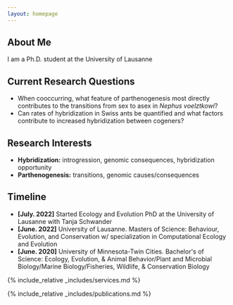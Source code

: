 ```yaml
---
layout: homepage
---
```


## About Me

I am a Ph.D. student at the University of Lausanne  

## Current Research Questions  
- When cooccurring, what feature of parthenogenesis most directly contributes to the transitions from sex to asex in *Nephus voelztkowi*?
- Can rates of hybridization in Swiss ants be quantified and what factors contribute to increased hybridization between cogeners?  

## Research Interests

- **Hybridization:** introgression, genomic consequences, hybridization opportunity
- **Parthenogenesis:** transitions, genomic causes/consequences

## Timeline

- **[July. 2022]** Started Ecology and Evolution PhD at the University of Lausanne with Tanja Schwander
- **[June. 2022]** University of Lausanne. Masters of Science: Behaviour, Evolution, and Conservation w/ specialization in Computational Ecology and Evolution
- **[June. 2020]** University of Minnesota-Twin Cities. Bachelor's of Science: Ecology, Evolution, & Animal Behavior/Plant and Microbial Biology/Marine Biology/Fisheries, Wildlife, & Conservation Biology


{% include_relative _includes/services.md %}    

{% include_relative _includes/publications.md %}

